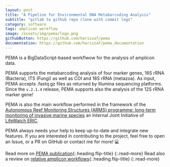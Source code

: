 ```yaml
---
layout: post
title: "A Pipeline for Environmental DNA Metabarcoding Analysis"
subtitle: "gitlab to github repo clone with commit logs"
category: software
tags: amplicon workflow
image: /assets/img/pema/logo.png
githubButton: https://github.com/hariszaf/pema
documentation: https://github.com/hariszaf/pema_documentation
---
```


PEMA is a BigDataScript-based workflwow for the analysis of amplicon data. 

PEMA supports the metabarcoding analysis of four marker genes, 16S rRNA (Bacteria), ITS (Fungi) as well as COI and 18S rRNA (metazoa). 
As input, PEMA accepts .fastq.gz files as returned by Illumina sequencing platforms.
Since the `v.2.1.4` release, PEMA supports also the analysis of the 12S rRNA marker gene!

PEMA is also the main workflow performed in the framework of the [Autonomous Reef Monitoring Structures (ARMS) programme: long-term monitoring of invasive marine species](https://www.lifewatch.eu/internal-joint-initiative/validation-cases/long-term-monitoring-of-invasive-marine-species/) an Internal Joint Initiative of [LifeWatch ERIC](https://www.lifewatch.eu). 


PEMA always needs your help to keep up-to-date and integrate new features. 
If you are interested in contributing to the project, feel free to open an Issue, or a PR on GitHub or contact me for more! :computer:


Read more on [PEMA publication](/publications/pema.html){:.heading.flip-title}
{:.read-more}
Read also a review on [relative amplicon workflows](/publications/pile.html){:.heading.flip-title}
{:.read-more}

